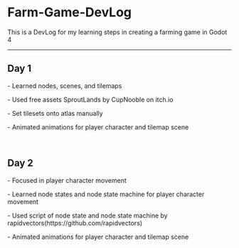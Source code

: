 # Farm-Game-DevLog

<p>This is a DevLog for my learning steps in creating a farming game in Godot 4</p>

<hr>
<h2>Day 1</h2>
<p>- Learned nodes, scenes, and tilemaps</p>
<p>- Used free assets SproutLands by CupNooble on itch.io</p>
<p>- Set tilesets onto atlas manually</p>
<p>- Animated animations for player character and tilemap scene</p>
<br>
<h2>Day 2</h2>
<p>- Focused in player character movement</p>
<p>- Learned node states and node state machine for player character movement</p>
<p>- Used script of node state and node state machine by rapidvectors(https://github.com/rapidvectors)</p>
<p>- Animated animations for player character and tilemap scene</p>
